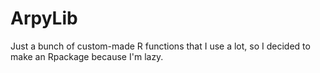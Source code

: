 # ArpyLib

Just a bunch of custom-made R functions that I use a lot, so I decided to make an Rpackage because I'm lazy.